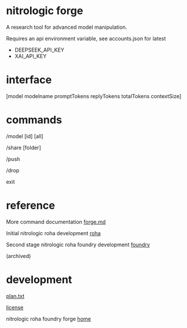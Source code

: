 # nitrologic forge

A research tool for advanced model manipulation.

Requires an api environment variable, see accounts.json for latest

* DEEPSEEK_API_KEY
* XAI_API_KEY 

# interface

[model modelname promptTokens replyTokens totalTokens contextSize]

# commands

/model [id] [all]

/share [folder]

/push

/drop

exit

# reference

More command documentation [forge.md](forge.md)

Initial nitrologic roha development [roha](https://github.com/nitrologic/roha)

Second stage nitrologic roha foundry development [foundry](https://github.com/nitrologic/foundry) 

(archived)

# development

[plan.txt](plan.txt)

[license](LICENSE)

nitrologic roha foundry forge [home](https://github.com/nitrologic/forge)

